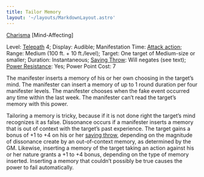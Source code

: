 ```yaml
---
title: Tailor Memory
layout: '~/layouts/MarkdownLayout.astro'
---
```

[Charisma](/modern.d20.srd/basics/ability.scores) [Mind-Affecting]

Level: [Telepath](/modern.d20.srd/classes/advanced/telepath) 4; Display:
Audible; Manifestation Time: [Attack action](/modern.d20.srd/combat/attack.actions); Range: Medium (100 ft. + 10
ft./level); Target: One target of Medium-size or smaller; Duration:
Instantaneous; [Saving Throw](/modern.d20.srd/basics/saving.throws): Will
negates (see text); [Power Resistance](/modern.d20.srd/special.abilities/power.resistance): Yes; Power
Point Cost: 7

The manifester inserts a memory of his or her own choosing in the target’s
mind. The manifester can insert a memory of up to 1 round duration per four
manifester levels. The manifester chooses when the fake event occurred any
time within the last week. The manifester can’t read the target’s memory with
this power.

Tailoring a memory is tricky, because if it is not done right the target’s
mind recognizes it as false. Dissonance occurs if a manifester inserts a
memory that is out of context with the target’s past experience. The target
gains a bonus of +1 to +4 on his or her [saving throw](/modern.d20.srd/basics/saving.throws), depending on the magnitude of
dissonance create by an out-of-context memory, as determined by the GM.
Likewise, inserting a memory of the target taking an action against his or her
nature grants a +1 to +4 bonus, depending on the type of memory inserted.
Inserting a memory that couldn’t possibly be true causes the power to fail
automatically.

